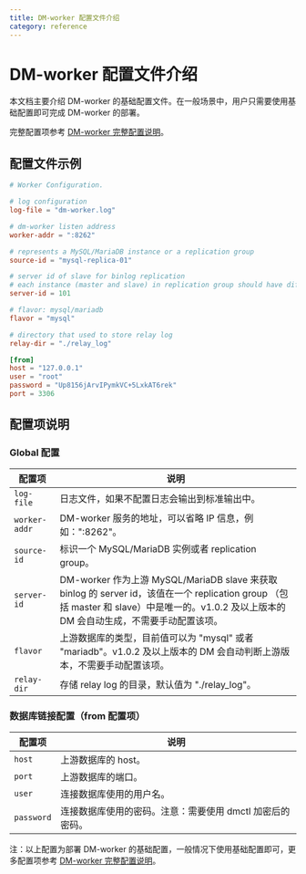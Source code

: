 ```yaml
---
title: DM-worker 配置文件介绍
category: reference
---
```


# DM-worker 配置文件介绍

本文档主要介绍 DM-worker 的基础配置文件。在一般场景中，用户只需要使用基础配置即可完成 DM-worker 的部署。

完整配置项参考 [DM-worker 完整配置说明](/dev/reference/tools/data-migration/configure/dm-worker-configuration-file-full.md)。

## 配置文件示例

```toml
# Worker Configuration.

# log configuration
log-file = "dm-worker.log"

# dm-worker listen address
worker-addr = ":8262"

# represents a MySQL/MariaDB instance or a replication group
source-id = "mysql-replica-01"

# server id of slave for binlog replication
# each instance (master and slave) in replication group should have different server id
server-id = 101

# flavor: mysql/mariadb
flavor = "mysql"

# directory that used to store relay log
relay-dir = "./relay_log"

[from]
host = "127.0.0.1"
user = "root"
password = "Up8156jArvIPymkVC+5LxkAT6rek"
port = 3306
```

## 配置项说明

### Global 配置

| 配置项        | 说明                                    |
| ------------ | --------------------------------------- |
| `log-file`   | 日志文件，如果不配置日志会输出到标准输出中。   |
| `worker-addr` | DM-worker 服务的地址，可以省略 IP 信息，例如：":8262"。|
| `source-id` | 标识一个 MySQL/MariaDB 实例或者 replication group。 |
| `server-id` | DM-worker 作为上游 MySQL/MariaDB slave 来获取 binlog 的 server id，该值在一个 replication group （包括 master 和 slave）中是唯一的。v1.0.2 及以上版本的 DM 会自动生成，不需要手动配置该项。 |
| `flavor` | 上游数据库的类型，目前值可以为 "mysql" 或者 "mariadb"。v1.0.2 及以上版本的 DM 会自动判断上游版本，不需要手动配置该项。 |
| `relay-dir` | 存储 relay log 的目录，默认值为 "./relay_log"。 |

### 数据库链接配置（from 配置项）

| 配置项        | 说明                                    |
| ------------ | --------------------------------------- |
| `host` | 上游数据库的 host。|
| `port` | 上游数据库的端口。 |
| `user` | 连接数据库使用的用户名。 |
| `password` | 连接数据库使用的密码。注意：需要使用 dmctl 加密后的密码。 |

注：以上配置为部署 DM-worker 的基础配置，一般情况下使用基础配置即可，更多配置项参考 [DM-worker 完整配置说明](/dev/reference/tools/data-migration/configure/dm-worker-configuration-file-full.md)。
